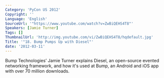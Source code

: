 ```yaml
---
Category: 'PyCon US 2012'
Copyright: ''
Language: 'English'
SourceUrl: '"https://www.youtube.com/watch?v=ZwBiQEHS4T8"'
Speakers: [Jamie Turner]
Tags: []
ThumbnailUrl: 'http://img.youtube.com/vi/ZwBiQEHS4T8/hqdefault.jpg'
Title: '"18. Bump Pumps Up with Diesel"'
date: '2012-03-11'
---
```

Bump Technologies’ Jamie Turner explains Diesel, an open-source evented
networking framework, and how it's used at Bump, an Android and iOS app with
over 70 million downloads.

